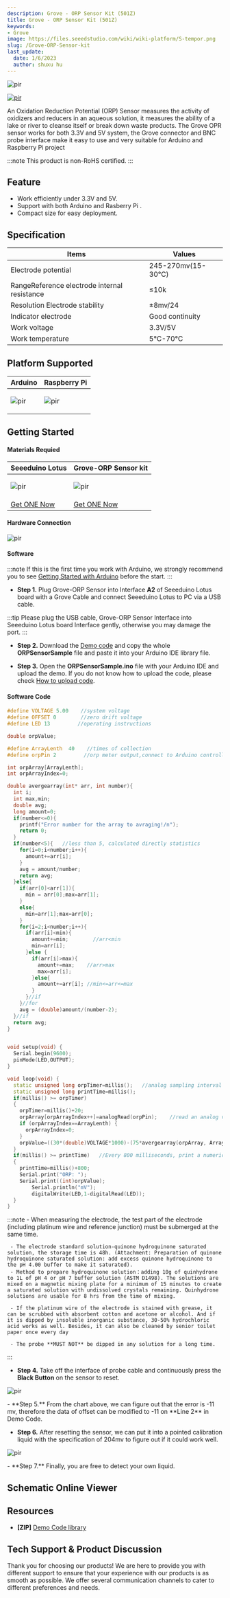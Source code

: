 ```yaml
---
description: Grove - ORP Sensor Kit (501Z)
title: Grove - ORP Sensor Kit (501Z)
keywords:
- Grove
image: https://files.seeedstudio.com/wiki/wiki-platform/S-tempor.png
slug: /Grove-ORP-Sensor-kit
last_update:
  date: 1/6/2023
  author: shuxu hu
---
```


<!-- ![](https://files.seeedstudio.com/wiki/Grove-ORP-Sensor/IMG/main.png) -->
<p style={{textAlign: 'center'}}><img src="https://files.seeedstudio.com/wiki/Grove-ORP-Sensor/IMG/main.png" alt="pir" width={600} height="auto" /></p>


<!-- <p style="text-align:center"><a href="https://www.seeedstudio.com/Grove-ORP-Sensor-Kit-501Z-p-4575.html" target="_blank"><img src="https://files.seeedstudio.com/wiki/Seeed-WiKi/docs/images/get_one_now.png" border=0 /></a></p>  -->

[<p><img src="https://files.seeedstudio.com/wiki/common/Get_One_Now_Banner.png" alt="pir" width={600} height="auto" /></p>](https://www.seeedstudio.com/Grove-ORP-Sensor-Kit-501Z-p-4575.html)

An Oxidation Reduction Potential (ORP) Sensor measures the activity of oxidizers and reducers in an aqueous solution, it measures the ability of a lake or river to cleanse itself or break down waste products. The Grove OPR sensor works for both 3.3V and 5V system, the Grove connector and BNC probe interface make it easy to use and very suitable for Arduino and Raspberry Pi project

:::note
    This product is non-RoHS certified.
:::
## Feature

- Work efficiently under 3.3V and 5V.
- Support with both Arduino and Rasberry Pi .
- Compact size for easy deployment.

## Specification
|Items|Values|
|---|---|
|Electrode potential|	245-270mv(15-30℃)|
|RangeReference electrode internal resistance	|≤10k|
|Resolution Electrode stability	|±8mv/24|
|Indicator electrode	|Good continuity|
|Work voltage|	3.3V/5V|
|Work temperature|	5℃-70℃|

## Platform Supported
<!-- | Arduino                                                                                             | Raspberry Pi                                                                                             |                                                                                                 |                                                                                                          |                                                                                                    |
|-----------------------------------------------------------------------------------------------------|----------------------------------------------------------------------------------------------------------|-------------------------------------------------------------------------------------------------|---------------------------------------------------------------------------------------------------|----------------------------------------------------------------------------------------------------|
| ![](https://files.seeedstudio.com/wiki/wiki_english/docs/images/arduino_logo.jpg) | ![](https://files.seeedstudio.com/wiki/wiki_english/docs/images/raspberry_pi_logo_n.jpg) | ![](https://files.seeedstudio.com/wiki/wiki_english/docs/images/bbg_logo_n.jpg) | ![](https://files.seeedstudio.com/wiki/wiki_english/docs/images/wio_logo_n.jpg) | ![](https://files.seeedstudio.com/wiki/wiki_english/docs/images/linkit_logo_n.jpg) | -->
|Arduino|Raspberry Pi|
|---|---|
|<p><img src="https://files.seeedstudio.com/wiki/wiki_english/docs/images/arduino_logo.jpg" alt="pir" width={200} height="auto" /></p>|<p><img src="https://files.seeedstudio.com/wiki/wiki_english/docs/images/raspberry_pi_logo_n.jpg" alt="pir" width={200} height="auto" /></p>|

## Getting Started

#### Materials Requied

| Seeeduino Lotus | Grove-ORP Sensor kit | 
|--------------|--------------|
|<p><img src="https://files.seeedstudio.com/wiki/Seeeduino_Lotus_Cortex-M0-/img/thumbnail.jpg" alt="pir" width={600} height="auto" /></p>|<p><img src="https://files.seeedstudio.com/wiki/Grove-ORP-Sensor/IMG/thumb.png" alt="pir" width={600} height="auto" /></p>
|[Get ONE Now](https://www.seeedstudio.com/Seeeduino-Lotus-Cortex-M0-p-2896.html)|[Get ONE Now](https://www.seeedstudio.com/Grove-ORP-Sensor-Kit-501Z-p-4575.html)|

#### Hardware Connection

<!-- ![](https://files.seeedstudio.com/wiki/Grove-ORD-Sensor/IMG/ORP_Connection.jpg)  -->

  <p style={{textAlign: 'center'}}><img src="https://files.seeedstudio.com/wiki/Grove-ORD-Sensor/IMG/ORP_Connection.jpg" alt="pir" width={600} height="auto" /></p>

#### Software

:::note
        If this is the first time you work with Arduino, we strongly recommend you to see [Getting Started with Arduino](https://wiki.seeedstudio.com/Getting_Started_with_Arduino/) before the start.
:::
- **Step 1.** Plug Grove-ORP Sensor into Interface **A2** of Seeeduino Lotus board with a Grove Cable and connect Seeeduino Lotus to PC via a USB cable.

:::tip
    Please plug the USB cable, Grove-ORP Sensor Interface into Seeeduino Lotus board Interface gently, otherwise you may damage the port.
:::

- **Step 2.** Download the [Demo code](https://files.seeedstudio.com/wiki/Grove-ORP-Sensor/ORPSensorSample.zip) and copy the whole **ORPSensorSample** file and paste it into your Arduino IDE library file.

- **Step 3.** Open the **ORPSensorSample.ino** file with your Arduino IDE and upload the demo. If you do not know how to upload the code, please check [How to upload code](https://wiki.seeedstudio.com/Upload_Code/).


#### Software Code
```cpp
#define VOLTAGE 5.00    //system voltage
#define OFFSET 0        //zero drift voltage
#define LED 13         //operating instructions

double orpValue;

#define ArrayLenth  40    //times of collection
#define orpPin 2         //orp meter output,connect to Arduino controller ADC pin

int orpArray[ArrayLenth];
int orpArrayIndex=0;

double avergearray(int* arr, int number){
  int i;
  int max,min;
  double avg;
  long amount=0;
  if(number<=0){
    printf("Error number for the array to avraging!/n");
    return 0;
  }
  if(number<5){   //less than 5, calculated directly statistics
    for(i=0;i<number;i++){
      amount+=arr[i];
    }
    avg = amount/number;
    return avg;
  }else{
    if(arr[0]<arr[1]){
      min = arr[0];max=arr[1];
    }
    else{
      min=arr[1];max=arr[0];
    }
    for(i=2;i<number;i++){
      if(arr[i]<min){
        amount+=min;        //arr<min
        min=arr[i];
      }else {
        if(arr[i]>max){
          amount+=max;    //arr>max
          max=arr[i];
        }else{
          amount+=arr[i]; //min<=arr<=max
        }
      }//if
    }//for
    avg = (double)amount/(number-2);
  }//if
  return avg;
}


void setup(void) {
  Serial.begin(9600);
  pinMode(LED,OUTPUT);
}

void loop(void) {
  static unsigned long orpTimer=millis();   //analog sampling interval
  static unsigned long printTime=millis();
  if(millis() >= orpTimer)
  {
    orpTimer=millis()+20;
    orpArray[orpArrayIndex++]=analogRead(orpPin);    //read an analog value every 20ms
    if (orpArrayIndex==ArrayLenth) {
      orpArrayIndex=0;
    }   
    orpValue=((30*(double)VOLTAGE*1000)-(75*avergearray(orpArray, ArrayLenth)*VOLTAGE*1000/1024))/75-OFFSET;   //convert the analog value to orp according the circuit
  }
  if(millis() >= printTime)   //Every 800 milliseconds, print a numerical, convert the state of the LED indicator
  {
	printTime=millis()+800;
	Serial.print("ORP: ");
	Serial.print((int)orpValue);
        Serial.println("mV");
        digitalWrite(LED,1-digitalRead(LED));
  }
}
```


:::note
     - When measuring the electrode, the test part of the electrode (including platinum wire and reference junction) must be submerged at the same time.

     - The electrode standard solution-quinone hydroquinone saturated solution, the storage time is 48h. (Attachment: Preparation of quinone hydroquinone saturated solution: add excess quinone hydroquinone to the pH 4.00 buffer to make it saturated).
     - Method to prepare hydroquinone solution：adding 10g of quinhydrone to 1L of pH 4 or pH 7 buffer solution (ASTM D1498). The solutions are mixed on a magnetic mixing plate for a minimum of 15 minutes to create a saturated solution with undissolved crystals remaining. Quinhydrone solutions are usable for 8 hrs from the time of mixing.

     - If the platinum wire of the electrode is stained with grease, it can be scrubbed with absorbent cotton and acetone or alcohol. And if it is dipped by insoluble inorganic substance, 30-50% hydrochloric acid works as well. Besides, it can also be cleaned by senior toilet paper once every day

     - The probe **MUST NOT** be dipped in any solution for a long time.
:::

- **Step 4.** Take off the interface of probe cable and continuously press the **Black Button** on the sensor to reset.

<!-- ![](https://files.seeedstudio.com/wiki/Grove-ORP-Sensor/IMG/Calibration_for_ORP.png) -->
<p style={{textAlign: 'center'}}><img src="https://files.seeedstudio.com/wiki/Grove-ORP-Sensor/IMG/Calibration_for_ORP.png" alt="pir" width={600} height="auto" /></p>
- **Step 5.** From the chart above, we can figure out that the error is -11 mv, therefore the data of offset can be modified to -11 on **Line 2** in Demo Code.

- **Step 6.** After resetting the sensor, we can put it into a pointed calibration liquid with the specification of 204mv to figure out if it could work well. 

<!-- ![](https://files.seeedstudio.com/wiki/Grove-ORP-Sensor/IMG/Calibration_Solution.png) -->
<p style={{textAlign: 'center'}}><img src="https://files.seeedstudio.com/wiki/Grove-ORP-Sensor/IMG/Calibration_Solution.png" alt="pir" width={600} height="auto" /></p>
- **Step 7.** Finally, you are free to detect your own liquid.

## Schematic Online Viewer

<div className="altium-ecad-viewer" data-project-src="https://files.seeedstudio.com/wiki/Grove-ORP-Sensor/202002872_Grove-OPR Sensor_v1.0_SCH&PCB.zip" style={{borderRadius: '0px 0px 4px 4px', height: 500, borderStyle: 'solid', borderWidth: 1, borderColor: 'rgb(241, 241, 241)', overflow: 'hidden', maxWidth: 1280, maxHeight: 700, boxSizing: 'border-box'}}>
</div>



## Resources

- **[ZIP]** [Demo Code library](https://files.seeedstudio.com/wiki/Grove-ORP-Sensor/ORPSensorSample.zip)


## Tech Support & Product Discussion
Thank you for choosing our products! We are here to provide you with different support to ensure that your experience with our products is as smooth as possible. We offer several communication channels to cater to different preferences and needs.

<div class="button_tech_support_container">
<a href="https://forum.seeedstudio.com/" class="button_forum"></a> 
<a href="https://www.seeedstudio.com/contacts" class="button_email"></a>
</div>

<div class="button_tech_support_container">
<a href="https://discord.gg/eWkprNDMU7" class="button_discord"></a> 
<a href="https://github.com/Seeed-Studio/wiki-documents/discussions/69" class="button_discussion"></a>
</div>
